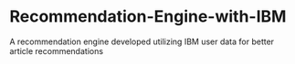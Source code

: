 # Recommendation-Engine-with-IBM
A recommendation engine developed utilizing IBM user data for better article recommendations 

